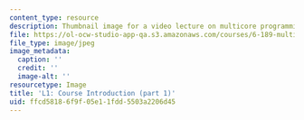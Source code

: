 ```yaml
---
content_type: resource
description: Thumbnail image for a video lecture on multicore programming.
file: https://ol-ocw-studio-app-qa.s3.amazonaws.com/courses/6-189-multicore-programming-primer-january-iap-2007/ffcd58186f9f05e11fdd5503a2206d45_l1.jpg
file_type: image/jpeg
image_metadata:
  caption: ''
  credit: ''
  image-alt: ''
resourcetype: Image
title: 'L1: Course Introduction (part 1)'
uid: ffcd5818-6f9f-05e1-1fdd-5503a2206d45
---
```

